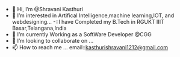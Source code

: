 - 👋 Hi, I’m @Shravani Kasthuri
- 👀 I’m interested in Artifical Intelligence,machine learning,IOT, and webdesigning...
-::I have Completed my B.Tech in RGUKT IIIT Basar,Telangana,India
- 🌱 I’m currently Working as a  SoftWare Developer @CGG
- 💞️ I’m looking to collaborate on ...
- 📫 How to reach me ...
email::kasthurishravani1212@gmail.com

<!---
Shravani1212/Shravani1212 is a ✨ special ✨ repository because its `README.md` (this file) appears on your GitHub profile.
You can click the Preview link to take a look at your changes.
--->
